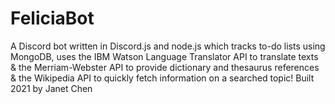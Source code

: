 # FeliciaBot
A Discord bot written in Discord.js and node.js which tracks to-do lists using MongoDB, uses the IBM Watson Language Translator API to translate texts & the Merriam-Webster API to provide dictionary and thesaurus references & the Wikipedia API to quickly fetch information on a searched topic!
Built 2021 by Janet Chen
